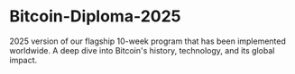 # Bitcoin-Diploma-2025
2025 version of our flagship 10-week program that has been implemented worldwide. A deep dive into Bitcoin's history, technology, and its global impact.
